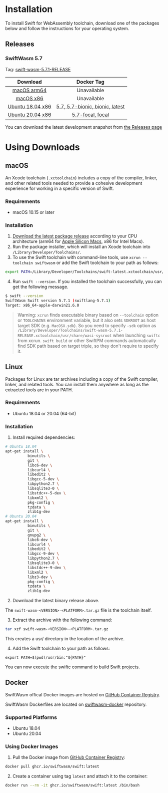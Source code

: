 # Installation

To install Swift for WebAssembly toolchain, download one of the packages below and follow the instructions for your operating system.

## Releases

### SwiftWasm 5.7

Tag: [swift-wasm-5.7.1-RELEASE](https://github.com/swiftwasm/swift/releases/tag/swift-wasm-5.7.1-RELEASE)

| Download | Docker Tag |
|:------------------:|:----------:|
| [macOS arm64](https://github.com/swiftwasm/swift/releases/download/swift-wasm-5.7.1-RELEASE/swift-wasm-5.7.1-RELEASE-macos_arm64.pkg) | Unavailable |
| [macOS x86](https://github.com/swiftwasm/swift/releases/download/swift-wasm-5.7.1-RELEASE/swift-wasm-5.7.1-RELEASE-macos_x86_64.pkg) | Unavailable |
| [Ubuntu 18.04 x86](https://github.com/swiftwasm/swift/releases/download/swift-wasm-5.7.1-RELEASE/swift-wasm-5.7.1-RELEASE-ubuntu18.04_x86_64.tar.gz) | [5.7, 5.7-bionic, bionic, latest](https://github.com/orgs/swiftwasm/packages/container/package/swift) |
| [Ubuntu 20.04 x86](https://github.com/swiftwasm/swift/releases/download/swift-wasm-5.7.1-RELEASE/swift-wasm-5.7.1-RELEASE-ubuntu20.04_x86_64.tar.gz) | [5.7-focal, focal](https://github.com/orgs/swiftwasm/packages/container/package/swift) |


You can download the latest development snapshot from [the Releases page](https://github.com/swiftwasm/swift/releases)


# Using Downloads

## macOS

An Xcode toolchain (`.xctoolchain`) includes a copy of the compiler, linker, and other related tools needed to provide a cohesive development experience for working in a specific version of Swift.


### Requirements

- macOS 10.15 or later


### Installation

1. [Download the latest package release](https://book.swiftwasm.org/getting-started/setup.html#swiftwasm-57) according to your CPU architecture (arm64 for [Apple Silicon Macs](https://support.apple.com/en-us/HT211814), x86 for Intel Macs).
2. Run the package installer, which will install an Xcode toolchain into `/Library/Developer/Toolchains/`.
3. To use the Swift toolchain with command-line tools, use `xcrun --toolchain swiftwasm` or add the Swift toolchain to your path as follows:

```bash
export PATH=/Library/Developer/Toolchains/swift-latest.xctoolchain/usr/bin:"${PATH}"
```

4. Run `swift --version`. If you installed the toolchain successfully, you can get the following message.

```bash
$ swift --version
SwiftWasm Swift version 5.7.1 (swiftlang-5.7.1)
Target: x86_64-apple-darwin21.6.0
```

> Warning: `xcrun` finds executable binary based on `--toolchain` option or `TOOLCHAINS` environment variable, but it also sets `SDKROOT` as host target SDK (e.g. `MacOSX.sdk`). So you need to specify `-sdk` option as `/Library/Developer/Toolchains/swift-wasm-5.7.1-RELEASE.xctoolchain/usr/share/wasi-sysroot` when launching `swiftc` from xcrun. `swift build` or other SwiftPM commands automatically find SDK path based on target triple, so they don't require to specify it.


## Linux

Packages for Linux are tar archives including a copy of the Swift compiler, linker, and related tools. You can install them anywhere as long as the extracted tools are in your PATH.

### Requirements

- Ubuntu 18.04 or 20.04 (64-bit)

### Installation

1. Install required dependencies:


```bash
# Ubuntu 18.04
apt-get install \
          binutils \
          git \
          libc6-dev \
          libcurl4 \
          libedit2 \
          libgcc-5-dev \
          libpython2.7 \
          libsqlite3-0 \
          libstdc++-5-dev \
          libxml2 \
          pkg-config \
          tzdata \
          zlib1g-dev
# Ubuntu 20.04
apt-get install \
          binutils \
          git \
          gnupg2 \
          libc6-dev \
          libcurl4 \
          libedit2 \
          libgcc-9-dev \
          libpython2.7 \
          libsqlite3-0 \
          libstdc++-9-dev \
          libxml2 \
          libz3-dev \
          pkg-config \
          tzdata \
          zlib1g-dev
```

2. Download the latest binary release above.

The `swift-wasm-<VERSION>-<PLATFORM>.tar.gz` file is the toolchain itself.

3. Extract the archive with the following command:

```bash
tar xzf swift-wasm-<VERSION>-<PLATFORM>.tar.gz
```
This creates a usr/ directory in the location of the archive.


4. Add the Swift toolchain to your path as follows:

```
export PATH=$(pwd)/usr/bin:"${PATH}"
```

You can now execute the swiftc command to build Swift projects.


## Docker

SwiftWasm offical Docker images are hosted on [GitHub Container Registry](https://github.com/orgs/swiftwasm/packages/container/package/swift).

SwiftWasm Dockerfiles are located on [swiftwasm-docker](https://github.com/swiftwasm/swiftwasm-docker) repository.

### Supported Platforms

- Ubuntu 18.04
- Ubuntu 20.04

### Using Docker Images

1. Pull the Docker image from [GitHub Container Registry](https://github.com/orgs/swiftwasm/packages/container/package/swift):

```bash
docker pull ghcr.io/swiftwasm/swift:latest
```

2. Create a container using tag `latest` and attach it to the container:

```bash
docker run --rm -it ghcr.io/swiftwasm/swift:latest /bin/bash
```
